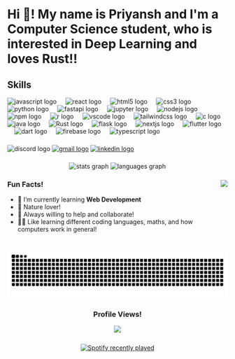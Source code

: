 <h1 align="left">Hi 👋! My name is Priyansh  and I'm a Computer Science student, who is interested in Deep Learning and loves Rust!!</h1>

###
<h2 align="left">Skills</h2>
<div align="left">
  <img src="https://cdn.jsdelivr.net/gh/devicons/devicon/icons/javascript/javascript-original.svg" height="30" alt="javascript logo"  />
  <img width="12" />
  <img src="https://cdn.jsdelivr.net/gh/devicons/devicon/icons/react/react-original.svg" height="30" alt="react logo"  />
  <img width="12" />
  <img src="https://cdn.jsdelivr.net/gh/devicons/devicon/icons/html5/html5-original.svg" height="30" alt="html5 logo"  />
  <img width="12" />
  <img src="https://cdn.jsdelivr.net/gh/devicons/devicon/icons/css3/css3-original.svg" height="30" alt="css3 logo"  />
  <img width="12" />
  <img src="https://cdn.jsdelivr.net/gh/devicons/devicon/icons/python/python-original.svg" height="30" alt="python logo"  />
  <img width="12" />
  <img src="https://cdn.jsdelivr.net/gh/devicons/devicon/icons/fastapi/fastapi-original.svg" height="30" alt="fastapi logo"  />
  <img width="12" />
  <img src="https://cdn.jsdelivr.net/gh/devicons/devicon/icons/jupyter/jupyter-original.svg" height="30" alt="jupyter logo"  />
  <img width="12" />
  <img src="https://cdn.jsdelivr.net/gh/devicons/devicon/icons/nodejs/nodejs-original.svg" height="30" alt="nodejs logo"  />
  <img width="12" />
  <img src="https://cdn.jsdelivr.net/gh/devicons/devicon/icons/npm/npm-original-wordmark.svg" height="30" alt="npm logo"  />
  <img width="12" />
  <img src="https://cdn.jsdelivr.net/gh/devicons/devicon/icons/r/r-original.svg" height="30" alt="r logo"  />
  <img width="12" />
  <img src="https://cdn.jsdelivr.net/gh/devicons/devicon/icons/vscode/vscode-original.svg" height="30" alt="vscode logo"  />
  <img width="12" />
  <img src="https://skillicons.dev/icons?i=tailwind" height="30" alt="tailwindcss logo"  />
  <img width="12" />
  <img src="https://cdn.jsdelivr.net/gh/devicons/devicon/icons/c/c-original.svg" height="30" alt="c logo"  />
  <img width="12" />
  <img src="https://cdn.jsdelivr.net/gh/devicons/devicon/icons/java/java-original.svg" height="30" alt="java logo"  />
  <img width="12" />
  <img src="https://skillicons.dev/icons?i=rust" height="30" alt="Rust logo"  />
  <img width="12" />
  <img src="https://skillicons.dev/icons?i=flask" height="30" alt="flask logo"  />
  <img width="12" />
  <img src="https://skillicons.dev/icons?i=nextjs" height="30" alt="nextjs logo"  />  
  <img width="12" />
  <img src="https://skillicons.dev/icons?i=flutter" height="30" alt="flutter logo"  />  
  <img width="12" />
  <img src="https://skillicons.dev/icons?i=dart" height="30" alt="dart logo"  />  
  <img width="12" />
  <img src="https://skillicons.dev/icons?i=firebase" height="30" alt="firebase logo"  />  
  <img width="12" />
  <img src="https://skillicons.dev/icons?i=typescript" height="30" alt="typescript logo"  />

</div>

###

<div align="left">
  <img src="https://img.shields.io/static/v1?message=pronsh&logo=discord&label=&color=black&logoColor=white&labelColor=black&style=for-the-badge" height="35" alt="discord logo"  />
  <a href="mailto:priyanshpokemon@gmail.com" target="_blank">
    <img src="https://img.shields.io/static/v1?message=Gmail&logo=gmail&label=&color=black&logoColor=white&labelColor=black&style=for-the-badge" height="35" alt="gmail logo"  /></a>
  <a href="https://www.linkedin.com/in/priyansh-shah-569b3b224/" target="_blank">
    <img src="https://img.shields.io/static/v1?message=LinkedIn&logo=linkedin&label=&color=black&logoColor=white&labelColor=black&style=for-the-badge" height="35" alt="linkedin logo"  /></a>
</div>

###

<div align="center">
  <img src="https://github-readme-stats.vercel.app/api?username=Priyansh4444&hide_title=false&hide_rank=false&show_icons=true&include_all_commits=true&count_private=true&disable_animations=false&theme=neon&locale=en&hide_border=false" height="150" alt="stats graph"  />
  <img src="https://github-readme-stats.vercel.app/api/top-langs?username=Priyansh4444&locale=en&hide_title=false&layout=compact&card_width=320&langs_count=7&theme=neon&hide_border=false" height="150" alt="languages graph"  />
</div>

###

<img align="right" height="150" src="https://media1.tenor.com/m/kmlCV9K986IAAAAC/l-death-note.gif"  />

###


<h3 align="left">Fun Facts!</h3>

- 🌱 I’m currently learning **Web Development**
- 🦋 Nature lover!
- 👀 Always willing to help and collaborate!
- 👨‍💻 Like learning different coding languages, maths, and how computers work in general!


###

<br clear="both">

<img src="https://raw.githubusercontent.com/Priyansh4444/Priyansh4444/output/snake.svg" alt="Snake animation" />

###

<div align="center">
  <h3>Profile Views!</h3>
  <img src="https://profile-counter.glitch.me/Priyansh4444/count.svg?"  />
</div>

###

<div align="center">
  <a href="https://open.spotify.com/user/6m03bg28ekrlxt6ultm8ymd8x">
    <img src="https://spotify-recently-played-readme.vercel.app/api?user=6m03bg28ekrlxt6ultm8ymd8x&count=3&unique=true" alt="Spotify recently played"  />
  </a>
</div>

###
